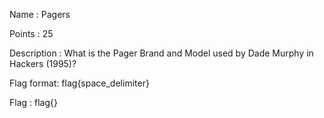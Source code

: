 Name : Pagers

Points : 25

Description :
What is the Pager Brand and Model used by Dade Murphy in Hackers (1995)?

Flag format: flag{space_delimiter}

Flag : flag{}
